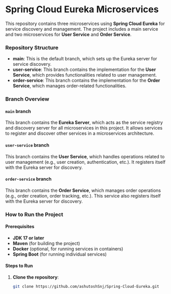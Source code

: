 # Spring Cloud Eureka Microservices

This repository contains three microservices using **Spring Cloud Eureka** for service discovery and management. The project includes a main service and two microservices for **User Service** and **Order Service**.

### Repository Structure

- **main**: This is the default branch, which sets up the Eureka server for service discovery.
- **user-service**: This branch contains the implementation for the **User Service**, which provides functionalities related to user management.
- **order-service**: This branch contains the implementation for the **Order Service**, which manages order-related functionalities.

### Branch Overview

#### **`main` branch**
This branch contains the **Eureka Server**, which acts as the service registry and discovery server for all microservices in this project. It allows services to register and discover other services in a microservices architecture.

#### **`user-service` branch**
This branch contains the **User Service**, which handles operations related to user management (e.g., user creation, authentication, etc.). It registers itself with the Eureka server for discovery.

#### **`order-service` branch**
This branch contains the **Order Service**, which manages order operations (e.g., order creation, order tracking, etc.). This service also registers itself with the Eureka server for discovery.

### How to Run the Project

#### Prerequisites

- **JDK 17 or later**
- **Maven** (for building the project)
- **Docker** (optional, for running services in containers)
- **Spring Boot** (for running individual services)

#### Steps to Run

1. **Clone the repository**:
   ```bash
   git clone https://github.com/ashutoshSnj/Spring-Cloud-Eureka.git
